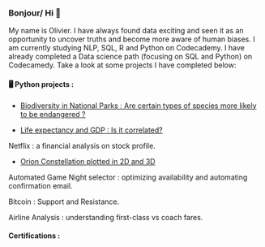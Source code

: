### Bonjour/ Hi 👋

My name is Olivier. I have always found data exciting and seen it as an opportunity to uncover truths and become more aware of human biases. 
I am currently studying NLP, SQL, R and Python on Codecademy. I have already completed a Data science path (focusing on SQL and Python) on Codecamedy.
Take a look at some projects I have completed below:

#### 🖥️ Python projects :

- [Biodiversity in National Parks : Are certain types of species more likely to be endangered ?](https://github.com/uninspiredusername/biodiversity/tree/main)

- [Life expectancy and GDP : Is it correlated?](https://github.com/uninspiredusername/life-gdp/tree/main)

Netflix : a financial analysis on stock profile.

- [Orion Constellation plotted in 2D and 3D](https://github.com/uninspiredusername/orion_constellation)

Automated Game Night selector : optimizing availability and automating confirmation email.

Bitcoin : Support and Resistance.

Airline Analysis : understanding first-class vs coach fares.

#### Certifications :

